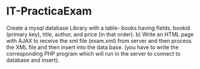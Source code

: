 # IT-PracticaExam
Create a mysql database Library with a table- books having fields, bookid (primary key), title, author, and  price (in that order). b) Write an HTML page with AJAX to receive the xml file (exam.xml) from server and then process the XML file  and then insert into the data base. (you have to write the corresponding PHP program which will run in the server  to connect to database and insert).
